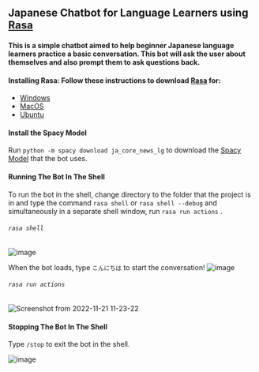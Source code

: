 ## Japanese Chatbot for Language Learners using [Rasa](https://rasa.com/)

#### This is a simple chatbot aimed to help beginner Japanese language learners practice a basic conversation. This bot will ask the user about themselves and also prompt them to ask questions back.

#### Installing Rasa: Follow these instructions to download [Rasa](https://rasa.com/) for:
* [Windows](https://learning.rasa.com/installation/)
* [MacOS](https://learning.rasa.com/installation/mac/)
* [Ubuntu](https://learning.rasa.com/installation/ubuntu/)

#### Install the Spacy Model
Run `python -m spacy download ja_core_news_lg` to download the [Spacy Model](https://spacy.io/models/ja#ja_core_news_lg) that the bot uses.

#### Running The Bot In The Shell
To run the bot in the shell, change directory to the folder that the project is in and type the command `rasa shell` or `rasa shell --debug` and simultaneously in a separate shell window, run `rasa run actions` .
###### `rasa shell`
![image](https://user-images.githubusercontent.com/76408777/203106974-c793804d-16c6-4885-85c7-6ebce5b9918d.png)

When the bot loads, type `こんにちは` to start the conversation!
![image](https://user-images.githubusercontent.com/76408777/203107584-bbffe89b-5f56-445b-93ce-63207129589a.png)

###### `rasa run actions`
![Screenshot from 2022-11-21 11-23-22](https://user-images.githubusercontent.com/76408777/203106452-e9c4b030-0823-4756-93b3-5228e968614f.png)

#### Stopping The Bot In The Shell
Type `/stop` to exit the bot in the shell.

![image](https://user-images.githubusercontent.com/76408777/203108052-0e62ac4b-940b-4fea-8912-a23af19e6367.png)

